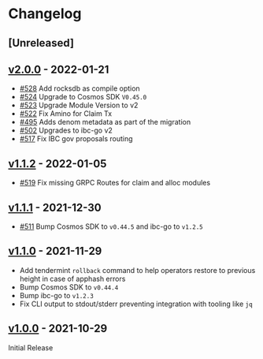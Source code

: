 <!--
Guiding Principles:

Changelogs are for humans, not machines.
There should be an entry for every single version.
The same types of changes should be grouped.
Versions and sections should be linkable.
The latest version comes first.
The release date of each version is displayed.
Mention whether you follow Semantic Versioning.

Usage:

Change log entries are to be added to the Unreleased section under the
appropriate stanza (see below). Each entry should ideally include a tag and
the Github issue reference in the following format:

* (<tag>) \#<issue-number> message

The issue numbers will later be link-ified during the release process so you do
not have to worry about including a link manually, but you can if you wish.

Types of changes (Stanzas):

"Features" for new features.
"Improvements" for changes in existing functionality.
"Deprecated" for soon-to-be removed features.
"Bug Fixes" for any bug fixes.
"Client Breaking" for breaking CLI commands and REST routes used by end-users.
"API Breaking" for breaking exported APIs used by developers building on SDK.
"State Machine Breaking" for any changes that result in a different AppState given same genesisState and txList.
Ref: https://keepachangelog.com/en/1.0.0/
-->

# Changelog

## [Unreleased]

## [v2.0.0](https://github.com/Altered-Carbon-DAO/alteredcarbon-node/releases/tag/v2.0.0) - 2022-01-21
- [#528](https://github.com/Altered-Carbon-DAO/alteredcarbon-node/pull/528) Add rocksdb as compile option
- [#524](https://github.com/Altered-Carbon-DAO/alteredcarbon-node/pull/524) Upgrade to Cosmos SDK `V0.45.0` 
- [#523](https://github.com/Altered-Carbon-DAO/alteredcarbon-node/pull/523) Upgrade Module Version to v2
- [#522](https://github.com/Altered-Carbon-DAO/alteredcarbon-node/pull/522) Fix Amino for Claim Tx 
- [#495](https://github.com/Altered-Carbon-DAO/alteredcarbon-node/issues/495) Adds denom metadata as part of the migration
- [#502](https://github.com/Altered-Carbon-DAO/alteredcarbon-node/issues/502) Upgrades to ibc-go v2
- [#517](https://github.com/Altered-Carbon-DAO/alteredcarbon-node/pull/517) Fix IBC gov proposals routing

## [v1.1.2](https://github.com/Altered-Carbon-DAO/alteredcarbon-node/releases/tag/v1.1.2) - 2022-01-05
- [#519](https://github.com/Altered-Carbon-DAO/alteredcarbon-node/pull/519) Fix missing GRPC Routes for claim and alloc modules
## [v1.1.1](https://github.com/Altered-Carbon-DAO/alteredcarbon-node/releases/tag/v1.1.1) - 2021-12-30

- [#511](https://github.com/Altered-Carbon-DAO/alteredcarbon-node/pull/511) Bump Cosmos SDK to `v0.44.5` and ibc-go to `v1.2.5`

## [v1.1.0](https://github.com/Altered-Carbon-DAO/alteredcarbon-node/releases/tag/v1.1.0) - 2021-11-29

- Add tendermint `rollback` command to help operators restore to previous height in case of apphash errors
- Bump Cosmos SDK to `v0.44.4`
- Bump ibc-go to `v1.2.3`
- Fix CLI output to stdout/stderr preventing integration with tooling like `jq`

## [v1.0.0](https://github.com/Altered-Carbon-DAO/alteredcarbon-node/releases/tag/v1.0.0) - 2021-10-29

Initial Release
